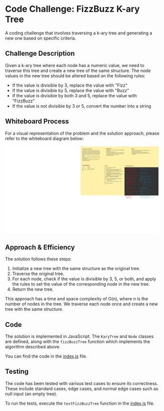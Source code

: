 # Code Challenge: FizzBuzz K-ary Tree

A coding challenge that involves traversing a k-ary tree and generating a new one based on specific criteria.

## Challenge Description

Given a k-ary tree where each node has a numeric value, we need to traverse this tree and create a new tree of the same structure. The node values in the new tree should be altered based on the following rules:

- If the value is divisible by 3, replace the value with "Fizz"
- If the value is divisible by 5, replace the value with "Buzz"
- If the value is divisible by both 3 and 5, replace the value with "FizzBuzz"
- If the value is not divisible by 3 or 5, convert the number into a string

## Whiteboard Process

For a visual representation of the problem and the solution approach, please refer to the whiteboard diagram below:

![Tree Whiteboard](./tree-fizz-buzz.jpeg)

## Approach & Efficiency

The solution follows these steps:

1. Initialize a new tree with the same structure as the original tree.
2. Traverse the original tree.
3. For each node, check if the value is divisible by 3, 5, or both, and apply the rules to set the value of the corresponding node in the new tree.
4. Return the new tree.

This approach has a time and space complexity of O(n), where n is the number of nodes in the tree. We traverse each node once and create a new tree with the same structure.

## Code

The solution is implemented in JavaScript. The `KaryTree` and `Node` classes are defined, along with the `fizzBuzzTree` function which implements the algorithm described above.

You can find the code in the [index.js](./index.js) file.

## Testing

The code has been tested with various test cases to ensure its correctness. These include standard cases, edge cases, and normal edge cases such as null input (an empty tree).

To run the tests, execute the `testFizzBuzzTree` function in the [index.js](./index.js) file.
